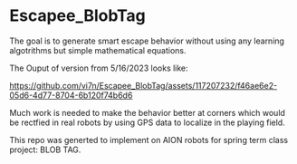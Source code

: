 ﻿# Escapee_BlobTag

The goal is to generate smart escape behavior without using any learning algotrithms but simple mathematical equations. 

The Ouput of version from 5/16/2023 looks like:

https://github.com/vi7n/Escapee_BlobTag/assets/117207232/f46ae6e2-05d6-4d77-8704-6b120f74b6d6

Much work is needed to make the behavior better at corners which would be rectfied in real robots by using GPS data to localize in the playing field.


This repo was generted to implement on AION robots for spring term class project: BLOB TAG. 
